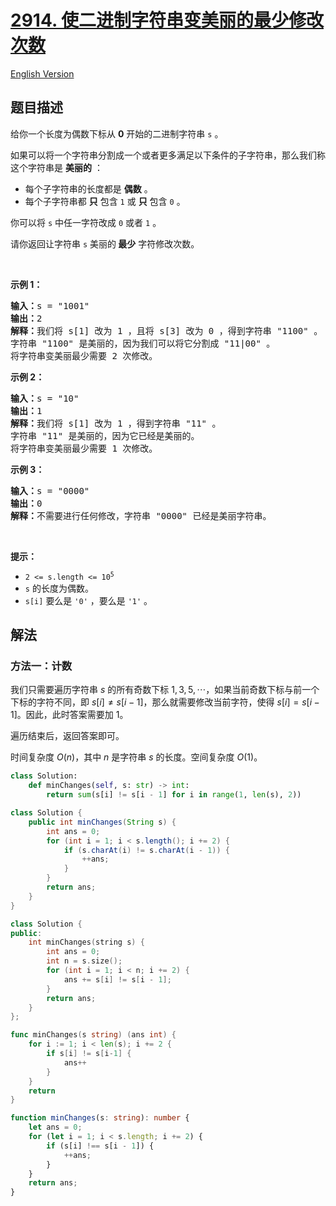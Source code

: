 # [2914. 使二进制字符串变美丽的最少修改次数](https://leetcode.cn/problems/minimum-number-of-changes-to-make-binary-string-beautiful)

[English Version](/solution/2900-2999/2914.Minimum%20Number%20of%20Changes%20to%20Make%20Binary%20String%20Beautiful/README_EN.md)

<!-- tags:字符串 -->

<!-- difficulty:中等 -->

## 题目描述

<!-- 这里写题目描述 -->

<p>给你一个长度为偶数下标从 <strong>0</strong>&nbsp;开始的二进制字符串&nbsp;<code>s</code>&nbsp;。</p>

<p>如果可以将一个字符串分割成一个或者更多满足以下条件的子字符串，那么我们称这个字符串是 <strong>美丽的</strong>&nbsp;：</p>

<ul>
	<li>每个子字符串的长度都是 <strong>偶数</strong>&nbsp;。</li>
	<li>每个子字符串都 <strong>只</strong>&nbsp;包含 <code>1</code>&nbsp;或 <strong>只</strong>&nbsp;包含 <code>0</code>&nbsp;。</li>
</ul>

<p>你可以将 <code>s</code>&nbsp;中任一字符改成&nbsp;<code>0</code>&nbsp;或者&nbsp;<code>1</code>&nbsp;。</p>

<p>请你返回让字符串 <code>s</code>&nbsp;美丽的<strong>&nbsp;最少</strong>&nbsp;字符修改次数。</p>

<p>&nbsp;</p>

<p><strong class="example">示例 1：</strong></p>

<pre>
<b>输入：</b>s = "1001"
<b>输出：</b>2
<b>解释：</b>我们将 s[1] 改为 1 ，且将 s[3] 改为 0 ，得到字符串 "1100" 。
字符串 "1100" 是美丽的，因为我们可以将它分割成 "11|00" 。
将字符串变美丽最少需要 2 次修改。
</pre>

<p><strong class="example">示例 2：</strong></p>

<pre>
<b>输入：</b>s = "10"
<b>输出：</b>1
<b>解释：</b>我们将 s[1] 改为 1 ，得到字符串 "11" 。
字符串 "11" 是美丽的，因为它已经是美丽的。
将字符串变美丽最少需要 1 次修改。
</pre>

<p><strong class="example">示例 3：</strong></p>

<pre>
<b>输入：</b>s = "0000"
<b>输出：</b>0
<b>解释：</b>不需要进行任何修改，字符串 "0000" 已经是美丽字符串。
</pre>

<p>&nbsp;</p>

<p><strong>提示：</strong></p>

<ul>
	<li><code>2 &lt;= s.length &lt;= 10<sup>5</sup></code></li>
	<li><code>s</code>&nbsp;的长度为偶数。</li>
	<li><code>s[i]</code>&nbsp;要么是&nbsp;<code>'0'</code>&nbsp;，要么是&nbsp;<code>'1'</code> 。</li>
</ul>

## 解法

### 方法一：计数

我们只需要遍历字符串 $s$ 的所有奇数下标 $1, 3, 5, \cdots$，如果当前奇数下标与前一个下标的字符不同，即 $s[i] \ne s[i - 1]$，那么就需要修改当前字符，使得 $s[i] = s[i - 1]$。因此，此时答案需要加 $1$。

遍历结束后，返回答案即可。

时间复杂度 $O(n)$，其中 $n$ 是字符串 $s$ 的长度。空间复杂度 $O(1)$。

<!-- tabs:start -->

```python
class Solution:
    def minChanges(self, s: str) -> int:
        return sum(s[i] != s[i - 1] for i in range(1, len(s), 2))
```

```java
class Solution {
    public int minChanges(String s) {
        int ans = 0;
        for (int i = 1; i < s.length(); i += 2) {
            if (s.charAt(i) != s.charAt(i - 1)) {
                ++ans;
            }
        }
        return ans;
    }
}
```

```cpp
class Solution {
public:
    int minChanges(string s) {
        int ans = 0;
        int n = s.size();
        for (int i = 1; i < n; i += 2) {
            ans += s[i] != s[i - 1];
        }
        return ans;
    }
};
```

```go
func minChanges(s string) (ans int) {
	for i := 1; i < len(s); i += 2 {
		if s[i] != s[i-1] {
			ans++
		}
	}
	return
}
```

```ts
function minChanges(s: string): number {
    let ans = 0;
    for (let i = 1; i < s.length; i += 2) {
        if (s[i] !== s[i - 1]) {
            ++ans;
        }
    }
    return ans;
}
```

<!-- tabs:end -->

<!-- end -->
